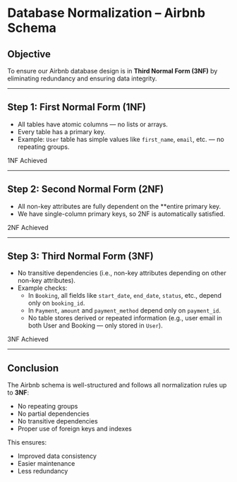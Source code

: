 # Database Normalization – Airbnb Schema

## Objective
To ensure our Airbnb database design is in **Third Normal Form (3NF)** by eliminating redundancy and ensuring data integrity.

---

## Step 1: First Normal Form (1NF)
- All tables have atomic columns — no lists or arrays.
- Every table has a primary key.
- Example: `User` table has simple values like `first_name`, `email`, etc. — no repeating groups.

 1NF Achieved

---

## Step 2: Second Normal Form (2NF)
- All non-key attributes are fully dependent on the **entire primary key.
- We have single-column primary keys, so 2NF is automatically satisfied.

2NF Achieved

---

## Step 3: Third Normal Form (3NF)
- No transitive dependencies (i.e., non-key attributes depending on other non-key attributes).
- Example checks:
  - In `Booking`, all fields like `start_date`, `end_date`, `status`, etc., depend only on `booking_id`.
  - In `Payment`, `amount` and `payment_method` depend only on `payment_id`.
  - No table stores derived or repeated information (e.g., user email in both User and Booking — only stored in `User`).

3NF Achieved

---

## Conclusion

The Airbnb schema is well-structured and follows all normalization rules up to **3NF**:
- No repeating groups
- No partial dependencies
- No transitive dependencies
- Proper use of foreign keys and indexes

This ensures:
- Improved data consistency
- Easier maintenance
- Less redundancy

